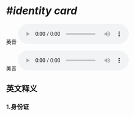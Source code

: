 # ***\#identity card*** 
英音
<audio src="./media/identity card1_AAC.aac" controls="controls"></audio>

美音
<audio src="./media/identity card2_AAC.aac" controls="controls"></audio>



  

英文释义
---
### 1.**身份证**  


